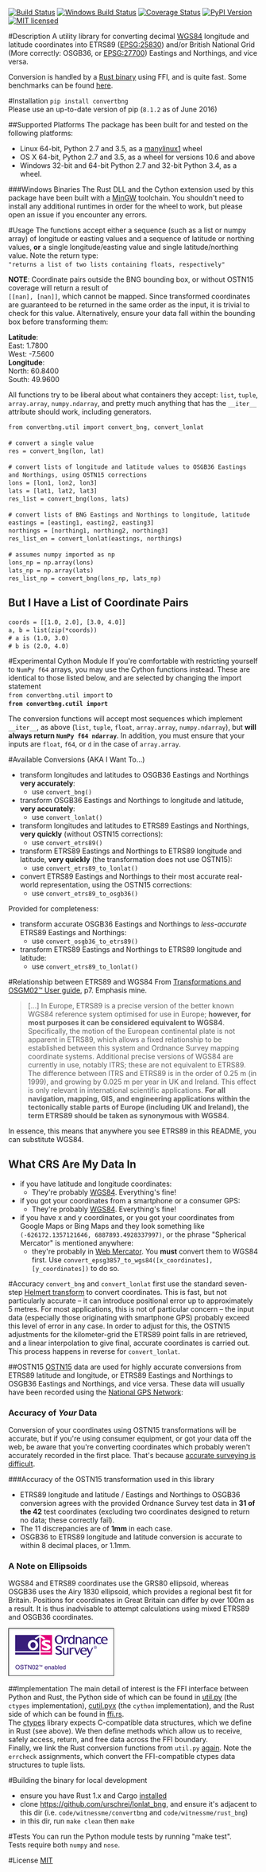 [![Build Status](https://travis-ci.org/urschrei/convertbng.png?branch=master)](https://travis-ci.org/urschrei/convertbng) [![Windows Build Status](https://ci.appveyor.com/api/projects/status/t9icsmbsut93k7pg?branch=master&svg=true)](https://ci.appveyor.com/project/urschrei/convertbng) [![Coverage Status](https://coveralls.io/repos/github/urschrei/convertbng/badge.svg?branch=master)](https://coveralls.io/github/urschrei/convertbng?branch=master) [![PyPI Version](https://img.shields.io/pypi/v/convertbng.svg)](https://pypi.python.org/pypi/convertbng) [![MIT licensed](https://img.shields.io/badge/license-MIT-blue.svg)](license.txt)

#Description
A utility library for converting decimal [WGS84](http://spatialreference.org/ref/epsg/wgs-84/) longitude and latitude coordinates into ETRS89 ([EPSG:25830](http://spatialreference.org/ref/epsg/etrs89-utm-zone-30n/)) and/or British National Grid (More correctly: OSGB36, or [EPSG:27700](http://spatialreference.org/ref/epsg/osgb-1936-british-national-grid/)) Eastings and Northings, and vice versa.  

Conversion is handled by a [Rust binary](https://github.com/urschrei/rust_bng) using FFI, and is quite fast. Some benchmarks can be found [here](https://github.com/urschrei/lonlat_bng#benchmark).

#Installation
`pip install convertbng`  
Please use an up-to-date version of pip (`8.1.2` as of June 2016)

##Supported Platforms
The package has been built for and tested on the following platforms:
- Linux 64-bit, Python 2.7 and 3.5, as a [manylinux1](https://www.python.org/dev/peps/pep-0513) wheel
- OS X 64-bit, Python 2.7 and 3.5, as a wheel for versions 10.6 and above
- Windows 32-bit and 64-bit Python 2.7 and 32-bit Python 3.4, as a wheel.

###Windows Binaries
The Rust DLL and the Cython extension used by this package have been built with a [MinGW](http://www.mingw.org) toolchain. You shouldn't need to install any additional runtimes in order for the wheel to work, but please open an issue if you encounter any errors.

#Usage
The functions accept either a sequence (such as a list or numpy array) of longitude or easting values and a sequence of latitude or northing values, **or** a single longitude/easting value and single latitude/northing value. Note the return type:  
`"returns a list of two lists containing floats, respectively"`

**NOTE**: Coordinate pairs outside the BNG bounding box, or without OSTN15 coverage will return a result of  
`[[nan], [nan]]`, which cannot be mapped. Since transformed coordinates are guaranteed to be returned in the same order as the input, it is trivial to check for this value. Alternatively, ensure your data fall within the bounding box before transforming them:  

**Latitude**:  
East: 1.7800  
West: -7.5600  
**Longitude**:  
North: 60.8400  
South: 49.9600  

All functions try to be liberal about what containers they accept: `list`, `tuple`, `array.array`, `numpy.ndarray`, and pretty much anything that has the `__iter__` attribute should work, including generators.

    from convertbng.util import convert_bng, convert_lonlat

    # convert a single value
    res = convert_bng(lon, lat)

    # convert lists of longitude and latitude values to OSGB36 Eastings and Northings, using OSTN15 corrections
    lons = [lon1, lon2, lon3]
    lats = [lat1, lat2, lat3]
    res_list = convert_bng(lons, lats)

    # convert lists of BNG Eastings and Northings to longitude, latitude
    eastings = [easting1, easting2, easting3]
    northings = [northing1, northing2, northing3]
    res_list_en = convert_lonlat(eastings, northings)

    # assumes numpy imported as np
    lons_np = np.array(lons)
    lats_np = np.array(lats)
    res_list_np = convert_bng(lons_np, lats_np)

## But I Have a List of Coordinate Pairs
    coords = [[1.0, 2.0], [3.0, 4.0]]
    a, b = list(zip(*coords))
    # a is (1.0, 3.0)
    # b is (2.0, 4.0)   

#Experimental Cython Module
If you're comfortable with restricting yourself to `NumPy f64` arrays, you may use the Cython functions instead. These are identical to those listed below, and are selected by changing the import statement  
`from convertbng.util import` to  
**`from convertbng.cutil import`**  

The conversion functions will accept most sequences which implement `__iter__`, as above (`list`, `tuple`, `float`, `array.array`, `numpy.ndarray`), but **will always return `NumPy f64 ndarray`**. In addition, you must ensure that your inputs are `float`, `f64`, or `d` in the case of `array.array`.  



#Available Conversions (AKA I Want To…)
- transform longitudes and latitudes to OSGB36 Eastings and Northings **very accurately**:
    - use `convert_bng()`
- transform OSGB36 Eastings and Northings to longitude and latitude, **very accurately**:
    - use `convert_lonlat()`
- transform longitudes and latitudes to ETRS89 Eastings and Northings, **very quickly** (without OSTN15 corrections):
    - use `convert_etrs89()`
- transform ETRS89 Eastings and Northings to ETRS89 longitude and latitude, **very quickly** (the transformation does not use OSTN15):
    - use `convert_etrs89_to_lonlat()`
- convert ETRS89 Eastings and Northings to their most accurate real-world representation, using the OSTN15 corrections:
    - use `convert_etrs89_to_osgb36()`

Provided for completeness:

- transform accurate OSGB36 Eastings and Northings to *less-accurate* ETRS89 Eastings and Northings:
    - use `convert_osgb36_to_etrs89()`
- transform ETRS89 Eastings and Northings to ETRS89 longitude and latitude:
    - use `convert_etrs89_to_lonlat()`

#Relationship between ETRS89 and WGS84
From [Transformations and OSGM02™ User guide](https://www.ordnancesurvey.co.uk/business-and-government/help-and-support/navigation-technology/os-net/formats-for-developers.html), p7. Emphasis mine.
>[…] In Europe, ETRS89 is a precise version of the better known WGS84 reference system optimised for use in Europe; **however, for most purposes it can be considered equivalent to WGS84**.
Specifically, the motion of the European continental plate is not apparent in ETRS89, which allows a fixed relationship to be established between this system and Ordnance Survey mapping coordinate systems.
Additional precise versions of WGS84 are currently in use, notably ITRS; these are not equivalent to ETRS89. The difference between ITRS and ETRS89 is in the order of 0.25 m (in 1999), and growing by 0.025 m per year in UK and Ireland. This effect is only relevant in international scientific applications. **For all navigation, mapping, GIS, and engineering applications within the tectonically stable parts of Europe (including UK and Ireland), the term ETRS89 should be taken as synonymous with WGS84**.

In essence, this means that anywhere you see ETRS89 in this README, you can substitute WGS84. 

## What CRS Are My Data In
- if you have latitude and longitude coordinates: 
    - They're probably [WGS84](http://spatialreference.org/ref/epsg/wgs-84/). Everything's fine!
- if you got your coordinates from a smartphone or a consumer GPS:
    - They're probably [WGS84](http://spatialreference.org/ref/epsg/wgs-84/). Everything's fine!
- if you have x and y coordinates, or you got your coordinates from Google Maps or Bing Maps and they look something like `(-626172.1357121646, 6887893.4928337997)`, or the phrase "Spherical Mercator" is mentioned anywhere:
    - they're probably in [Web Mercator](http://spatialreference.org/ref/sr-org/6864/). You **must** convert them to WGS84 first. Use `convert_epsg3857_to_wgs84([x_coordinates], [y_coordinates])` to do so.

#Accuracy
`convert_bng` and `convert_lonlat` first use the standard seven-step [Helmert transform](https://en.wikipedia.org/wiki/Helmert_transformation) to convert coordinates. This is fast, but not particularly accurate – it can introduce positional error up to approximately 5 metres. For most applications, this is not of particular concern – the input data (especially those originating with smartphone GPS) probably exceed this level of error in any case. In order to adjust for this, the OSTN15 adjustments for the kilometer-grid the ETRS89 point falls in are retrieved, and a linear interpolation to give final, accurate coordinates is carried out. This process happens in reverse for `convert_lonlat`.

##OSTN15
[OSTN15](https://www.ordnancesurvey.co.uk/business-and-government/help-and-support/navigation-technology/os-net/surveying.html) data are used for highly accurate conversions from ETRS89 latitude and longitude, or ETRS89 Eastings and Northings to OSGB36 Eastings and Northings, and vice versa. These data will usually have been recorded using the [National GPS Network](https://www.ordnancesurvey.co.uk/business-and-government/products/os-net/index.html):

### Accuracy of *Your* Data
Conversion of your coordinates using OSTN15 transformations will be accurate, but if you're using consumer equipment, or got your data off the web, be aware that you're converting coordinates which probably weren't accurately recorded in the first place. That's because [accurate surveying is difficult](https://www.ordnancesurvey.co.uk/business-and-government/help-and-support/navigation-technology/os-net/surveying.html).

###Accuracy of the OSTN15 transformation used in this library
- ETRS89 longitude and latitude / Eastings and Northings to OSGB36 conversion agrees with the provided Ordnance Survey test data in **31 of the 42** test coordinates (excluding two coordinates designed to return no data; these correctly fail).
- The 11 discrepancies are of **1mm** in each case.
- OSGB36 to ETRS89 longitude and latitude conversion is accurate to within 8 decimal places, or 1.1mm.

### A Note on Ellipsoids
WGS84 and ETRS89 coordinates use the GRS80 ellipsoid, whereas OSGB36 uses the Airy 1830 ellipsoid, which provides a regional best fit for Britain. Positions for coordinates in Great Britain can differ by over 100m as a result. It is thus inadvisable to attempt calculations using mixed ETRS89 and OSGB36 coordinates.

[![OSTN15](ostn002_s.gif)]( "OSTN15")

##Implementation
The main detail of interest is the FFI interface between Python and Rust, the Python side of which can be found in [util.py](https://github.com/urschrei/convertbng/blob/master/convertbng/util.py#L64-L100) (the `ctypes` implementation), [cutil.pyx](https://github.com/urschrei/convertbng/blob/master/convertbng/cutil.pyx#L51-L86) (the `cython` implementation), and the Rust side of which can be found in [ffi.rs](https://github.com/urschrei/rust_bng/blob/master/src/ffi.rs#L47-L271).  
The [ctypes](https://docs.python.org/2/library/ctypes.html) library expects C-compatible data structures, which we define in Rust (see above). We then define methods which allow us to receive, safely access, return, and free data across the FFI boundary.  
Finally, we link the Rust conversion functions from `util.py` [again](https://github.com/urschrei/convertbng/blob/master/convertbng/util.py#L103-L205). Note the `errcheck` assignments, which convert the FFI-compatible ctypes data structures to tuple lists. 

#Building the binary for local development
- ensure you have Rust 1.x and Cargo [installed](https://www.rustup.rs)
- clone https://github.com/urschrei/lonlat_bng, and ensure it's adjacent to this dir (i.e. `code/witnessme/convertbng` and `code/witnessme/rust_bng`)
- in this dir, run `make clean` then `make`

#Tests
You can run the Python module tests by running "make test".  
Tests require both `numpy` and `nose`.

#License
[MIT](license.txt)
